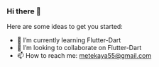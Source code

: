 ### Hi there 👋

Here are some ideas to get you started:

- 🌱 I’m currently learning Flutter-Dart
- 👯 I’m looking to collaborate on Flutter-Dart
- 📫 How to reach me: metekaya55@gmail.com
